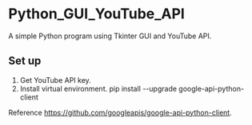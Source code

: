 # Python_GUI_YouTube_API
A simple Python program using Tkinter GUI and YouTube API.


## Set up
1. Get YouTube API key.
2. Install virtual environment. 
pip install --upgrade google-api-python-client

Reference https://github.com/googleapis/google-api-python-client.
